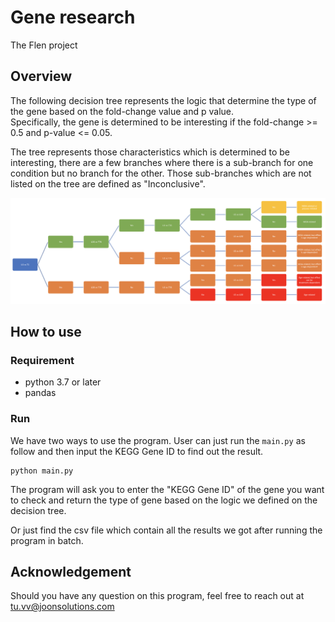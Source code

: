 # Gene research
The Flen project

## Overview
The following decision tree represents the logic that determine the type of the gene based on the fold-change value and p value.<br />
Specifically, the gene is determined to be interesting if the fold-change >= 0.5 and p-value <= 0.05.

The tree represents those characteristics which is determined to be interesting, there are a few branches where there is a sub-branch for one condition but no branch for the other. Those sub-branches which are not listed on the tree are defined as "Inconclusive".

![Tree](tree.png)

## How to use

### Requirement
- python 3.7 or later
- pandas

### Run
We have two ways to use the program. User can just run the ```main.py``` as follow and then input the KEGG Gene ID to find out the result.
```
python main.py
```
The program will ask you to enter the "KEGG Gene ID" of the gene you want to check and return the type of gene based on the logic we defined on the decision tree.

Or just find the csv file which contain all the results we got after running the program in batch.


## Acknowledgement
Should you have any question on this program, feel free to reach out at <tu.vv@joonsolutions.com>